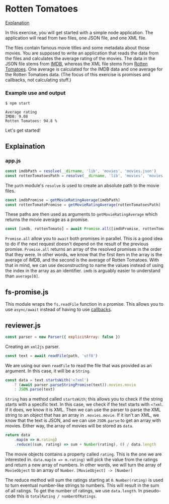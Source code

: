 # Rotten Tomatoes

[Explanation](#-explanation)

In this exercise, you will get started with a simple node application. The application will read from two files, one JSON file, and one XML file.

The files contain famous movie titles and some metadata about those movies. You are supposed to write an application that reads the data from the files and calculates the average rating of the movies. The data in the JSON file stems from [IMDB](http://www.imdb.com/), whereas the XML file stems from [Rotten Tomatoes](http://www.rottentomatoes.com/). One average is calculated for the IMDB data and one average for the Rotten Tomatoes data. (The focus of this exercise is promises and callbacks, not calculating stuff.)

### Example use and output

```shell
$ npm start

Average rating
IMDB: 9.08
Rotten Tomatoes: 94.8 %
```

Let's get started!

## <a name="explaination"></a> Explaination
### app.js
```js
const imdbPath = resolve(__dirname, 'lib', 'movies', 'movies.json')
const rottenTomatoesPath = resolve(__dirname, 'lib', 'movies', 'movies.xml')
```
The `path` module's `resolve` is used to create an absolute path to the movie files.

```js
const imdbPromise = getMovieRatingAverage(imdbPath)
const rottenTomatoPromise = getMovieRatingAverage(rottenTomatoesPath)
```
These paths are then used as arguments to `getMovieRatingAverage` which returns the movie average as a promise.

```js
const [imdb, rottenTomato] = await Promise.all([imdbPromise, rottenTomatoPromise])
```
`Promise.all` allow you to `await` both promises in parallel. This is a good idea to do if the next request doesn't depend on the result of the previous promise. `Promise.all` returns an array of the resolved promises in the order that they were. In other words, we know that the first item in the array is the average of IMDB, and the second is the average of Rotten Tomatoes.
With that in mind, we can use deconstructing to name the values instead of using the index in the array as an identifier. `imdb` is arguably easier to understand than `average[0]`.

## fs-promise.js
This module wraps the `fs.readFile` function in a promise. This allows you to use `async/await` instead of having to use [callbacks](https://codeburst.io/javascript-what-the-heck-is-a-callback-aba4da2deced).

## reviewer.js
```js
const parser = new Parser({ explicitArray: false })
```
Creating an `xml2js` parser.

```js
const text = await readFile(path, 'utf8')
```
We are using our own `readFile` to read the file that was provided as an argument. In this case, it will be a `String`.

```js
const data = text.startsWith('<?xml')
    ? (await parser.parseStringPromise(text)).movies.movie
    : JSON.parse(text)
```
`String` has a method called `startsWith`; this allows you to check if the string starts with a specific text. In this case, we check if the text starts with `<?xml`. If it does, we know it is XML. Then we can use the parser to parse the XML string to an object that has an array in `.movies.movie`. If it isn't an XML, we know that the text is JSON, and we can use `JSON.parse` to get an array with movies. Either way, the array of movies will be stored as `data`.

```js
return data
    .map(m => m.rating)
    .reduce((sum, rating) => sum + Number(rating), 0) / data.length
```
The movie objects contains a property called `rating`. This is the one we are interested in. `data.map(m => m.rating)` will pick the value from the ratings and return a new array of numbers. In other words, we will turn the array of `MovieObject` to an array of `Number`. `[MovieObject] -> [Number]`

The reduce method will sum the ratings starting at `0`. `Number(rating)` is used to turn eventual number-like strings to numbers. This will result in the sum of all ratings. To get the number of ratings, we use `data.length`. In pseudo-code this is `totalRating / numberOfRatings`.
